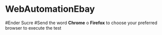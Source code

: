 # WebAutomationEbay
#Ender Sucre
#Send the word **Chrome** o **Firefox** to choose your preferred browser to execute the test

